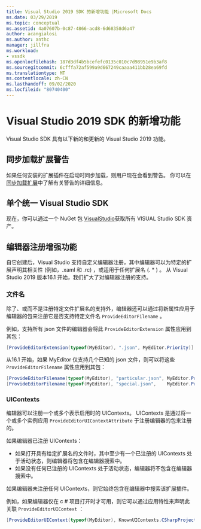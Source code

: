 ```yaml
---
title: Visual Studio 2019 SDK 的新增功能 |Microsoft Docs
ms.date: 03/29/2019
ms.topic: conceptual
ms.assetid: 4a07607b-0c87-4866-acd8-6d68358d6a47
author: acangialosi
ms.author: anthc
manager: jillfra
ms.workload:
- vssdk
ms.openlocfilehash: 187d3df4b5bcefefc0135c010c7d98951e9b3af8
ms.sourcegitcommit: 6cfffa72af599a9d667249caaaa411bb28ea69fd
ms.translationtype: MT
ms.contentlocale: zh-CN
ms.lasthandoff: 09/02/2020
ms.locfileid: "80740400"
---
```

# <a name="whats-new-in-the-visual-studio-2019-sdk"></a>Visual Studio 2019 SDK 的新增功能

Visual Studio SDK 具有以下新的和更新的 Visual Studio 2019 功能。

## <a name="synchronously-autoloaded-extensions-warning"></a>同步加载扩展警告

如果任何安装的扩展插件在启动时同步加载，则用户现在会看到警告。 你可以在 [同步加载扩展](synchronously-autoloaded-extensions.md)中了解有关警告的详细信息。

## <a name="single-unified-visual-studio-sdk"></a>单个统一 Visual Studio SDK

现在，你可以通过一个 NuGet 包 [VisualStudio](https://www.nuget.org/packages/microsoft.visualstudio.sdk)获取所有 VISUAL Studio SDK 资产。

## <a name="editor-registration-enhancements"></a>编辑器注册增强功能

自它创建后，Visual Studio 支持自定义编辑器注册，其中编辑器可以为特定的扩展声明其相关性 (例如，.xaml 和 .rc) ，或适用于任何扩展名 (. * ) 。 从 Visual Studio 2019 版本16.1 开始，我们扩大了对编辑器注册的支持。

### <a name="filenames"></a>文件名

除了、或而不是注册特定文件扩展名的支持外，编辑器还可以通过将新属性应用于编辑器的包来注册它是否支持特定文件名 `ProvideEditorFilename` 。

例如，支持所有 json 文件的编辑器会将此 `ProvideEditorExtension` 属性应用到其包：

```cs
[ProvideEditorExtension(typeof(MyEditor), ".json", MyEditor.Priority)]
```

从16.1 开始，如果 MyEditor 仅支持几个已知的 json 文件，则可以将这些 `ProvideEditorFilename` 属性应用到其包：

```cs
[ProvideEditorFilename(typeof(MyEditor), "particular.json", MyEditor.Priority)]
[ProvideEditorFilename(typeof(MyEditor), "special.json",    MyEditor.Priority)]
```

### <a name="uicontexts"></a>UIContexts

编辑器可以注册一个或多个表示启用时的 UIContexts。 UIContexts 是通过将一个或多个实例应用 `ProvideEditorUIContextAttribute` 于注册编辑器的包来注册的。

如果编辑器已注册 UIContexts：

- 如果打开具有给定扩展名的文件时，其中至少有一个已注册的 UIContexts 处于活动状态，则编辑器将包含在编辑器搜索中。
- 如果没有任何已注册的 UIContexts 处于活动状态，编辑器将不包含在编辑器搜索中。

如果编辑器未注册任何 UIContexts，则它始终包含在编辑器中搜索该扩展插件。

例如，如果编辑器仅在 c # 项目打开时才可用，则它可以通过应用特性来声明此关联 `ProvideEditorUIContext` ：

```cs
[ProvideEditorUIContext(typeof(MyEditor), KnownUIContexts.CSharpProjectContext)]
```
